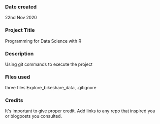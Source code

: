 ### Date created
22nd Nov 2020

### Project Title
Programming for Data Science with R

### Description
Using git commands to execute the project

### Files used
three files Explore_bikeshare_data, .gitignore 

### Credits
It's important to give proper credit. Add links to any repo that inspired you or blogposts you consulted.

